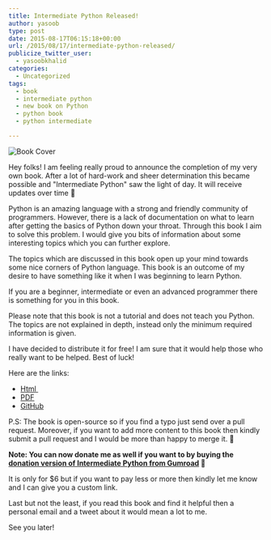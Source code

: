 ```yaml
---
title: Intermediate Python Released!
author: yasoob
type: post
date: 2015-08-17T06:15:18+00:00
url: /2015/08/17/intermediate-python-released/
publicize_twitter_user:
  - yasoobkhalid
categories:
  - Uncategorized
tags:
  - book
  - intermediate python
  - new book on Python
  - python book
  - python intermediate

---
```

![Book Cover](/wp-content/uploads/2015/08/cover.png)

Hey folks! I am feeling really proud to announce the completion of my very own book. After a lot of hard-work and sheer determination this became possible and "Intermediate Python" saw the light of day. It will receive updates over time 🙂

Python is an amazing language with a strong and friendly community of programmers. However, there is a lack of documentation on what to learn after getting the basics of Python down your throat. Through this book I aim to solve this problem. I would give you bits of information about some interesting topics which you can further explore.

The topics which are discussed in this book open up your mind towards some nice corners of Python language. This book is an outcome of my desire to have something like it when I was beginning to learn Python.

If you are a beginner, intermediate or even an advanced programmer there is something for you in this book.

Please note that this book is not a tutorial and does not teach you Python. The topics are not explained in depth, instead only the minimum required information is given.


I have decided to distribute it for free! I am sure that it would help those who really want to be helped. Best of luck!

Here are the links:
- <a href="http://book.pythontips.com">Html </a>
- <a href="http://readthedocs.org/projects/intermediatepythongithubio/downloads/pdf/latest/">PDF</a>
- <a href="https://github.com/IntermediatePython/intermediatePython">GitHub</a>
  
P.S: The book is open-source so if you find a typo just send over a pull request. Moreover, if you want to add more content to this book then kindly submit a pull request and I would be more than happy to merge it. 🙂

**Note: You can now donate me as well if you want to by buying the [donation version of Intermediate Python from Gumroad][2] 🙂**

It is only for $6 but if you want to pay less or more then kindly let me know and I can give you a custom link.

Last but not the least, if you read this book and find it helpful then a personal email and a tweet about it would mean a lot to me.

See you later!

 [1]: http://wp.docker.localhost:8000/wp-content/uploads/2015/08/cover.png
 [2]: https://gumroad.com/l/intermediate_python